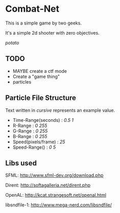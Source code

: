 Combat-Net
==========

This is a simple game by two geeks.

It's a simple 2d shooter with zero objectives. 

*potato*

TODO
----
* MAYBE create a ctf mode
* Create a "game thing"
* particles

Particle File Structure
-----------------------

Text written in *cursive* represents an example value.

* Time-Range(seconds) : *0.5 1*
* R-Range : *0 255*
* G-Range : *0 255*
* B-Range : *0 255*
* Speed(pixels/frame) : *25*
* Speed-Range() : *0 5*

Libs used
---------

SFML: http://www.sfml-dev.org/download.php

Dirent: http://softagalleria.net/dirent.php

OpenAL: http://kcat.strangesoft.net/openal.html

libsndfile-1: http://www.mega-nerd.com/libsndfile/
